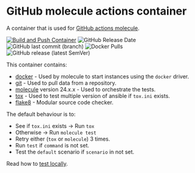 # GitHub molecule actions container

A container that is used for [GitHub actions molecule](https://github.com/marketplace/actions/buluma-molecule).

[![Build and Push Container](https://github.com/buluma/docker-github-action-molecule/actions/workflows/build-push-action.yml/badge.svg)](https://github.com/buluma/docker-github-action-molecule/actions/workflows/build-push-action.yml)
![GitHub Release Date](https://img.shields.io/github/release-date/buluma/docker-github-action-molecule)
![GitHub last commit (branch)](https://img.shields.io/github/last-commit/buluma/docker-github-action-molecule/main)
![Docker Pulls](https://img.shields.io/docker/pulls/buluma/github-action-molecule)
![GitHub release (latest SemVer)](https://img.shields.io/github/v/release/buluma/docker-github-action-molecule)

This container contains:
- [docker](https://www.docker.com/) - Used by molecule to start instances using the `docker` driver.
- [git](https://git-scm.com/) - Used to pull data from a repository.
- [molecule](https://molecule.readthedocs.io/en/latest/) version 24.x.x - Used to orchestrate the tests.
- [tox](https://tox.readthedocs.io/en/latest/) - Used to test multiple version of ansible if `tox.ini` exists.
- [flake8](https://pypi.org/project/flake8/#description) - Modular source code checker.

The default behaviour is to:
- See if `tox.ini` exists -> Run `tox`
- Otherwise -> Run `molecule test`
- Retry either (`tox` or `molecule`) 3 times.
- Run `test` if `command` is not set.
- Test the `default` scenario if `scenario` in not set.

Read how to [test locally](TESTING.md).
